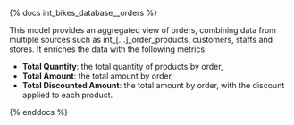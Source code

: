 {% docs int_bikes_database__orders %}

This model provides an aggregated view of orders, combining data from multiple sources such as int_[...]_order_products, customers, staffs and stores.
It enriches the data with the following metrics:
- __Total Quantity__: the total quantity of products by order,
- __Total Amount__: the total amount by order,
- __Total Discounted Amount__: the total amount by order, with the discount applied to each product.

{% enddocs %}
